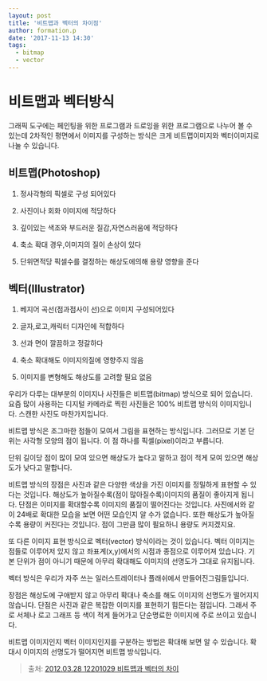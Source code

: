 ```yaml
---
layout: post
title: '비트맵과 벡터의 차이점'
author: formation.p
date: '2017-11-13 14:30'
tags:
  - bitmap
  - vector
---
```


# 비트맵과 벡터방식

그래픽 도구에는 페인팅을 위한 프로그램과 드로잉을 위한 프로그램으로 나누어 볼 수 있는데
2차적인 평면에서 이미지를 구성하는 방식은 크게 비트맵이미지와 벡터이미지로 나눌 수 있습니다.

## 비트맵(Photoshop)

1. 정사각형의 픽셀로 구성 되어있다

2. 사진이나 회화 이미지에 적당하다

3. 깊이있는 색조와 부드러운 질감,자연스러움에 적당하다

4. 축소 확대 경우,이미지의 질이 손상이 있다

5. 단위면적당 픽셀수를 결정하는 해상도에의해 용량 영향을 준다

## 벡터(Illustrator)

1. 베지어 곡선(점과점사이 선)으로 이미지 구성되어있다

2. 글자,로고,캐릭터 디자인에 적합하다

3. 선과 면이 깔끔하고 정갈하다

4. 축소 확대해도 이미지의질에 영향주지 않음

5. 이미지를 변형해도 해상도를 고려할 필요 없음

우리가 다루는 대부분의 이미지나 사진들은 비트맵(bitmap) 방식으로 되어 있습니다.
요즘 많이 사용하는 디지털 카메라로 찍힌 사진들은 100% 비트맵 방식의 이미지입니다.
스캔한 사진도 마찬가지입니다.

비트맵 방식은 조그마한 점들이 모여서 그림을 표현하는 방식입니다.
그러므로 기본 단위는 사각형 모양의 점이 됩니다. 이 점 하나를 픽셀(pixel)이라고 부릅니다.

단위 길이당 점이 많이 모여 있으면 해상도가 높다고 말하고 점이 적게 모여 있으면 해상도가 낮다고 말합니다.

비트맵 방식의 장점은 사진과 같은 다양한 색상을 가진 이미지를 정밀하게 표현할
수 있다는 것입니다. 해상도가 높아질수록(점이 많아질수록)이미지의 품질이 좋아지게 됩니다.
단점은 이미지를 확대할수록 이미지의 품질이 떨어진다는 것입니다.
사진에서와 같이 24배로 확대한 모습을 보면 어떤 모습인지
알 수가 없습니다. 또한 해상도가 높아질수록 용량이 커진다는 것입니다.
점이 그만큼 많이 필요하니 용량도 커지겠지요.

또 다른 이미지 표현 방식으로 벡터(vector) 방식이라는 것이 있습니다.
벡터 이미지는 점들로 이루어저 있지 않고 좌표계(x,y)에서의 시점과 종점으로
이루어져 있습니다. 기본 단위가 점이 아니기 때문에 아무리 확대해도
이미지의 선명도가 그대로 유지됩니다.

벡터 방식은 우리가 자주 쓰는 일러스트레이터나 플래쉬에서 만들어진그림들입니다.

장점은 해상도에 구애받지 않고 아무리 확대나 축소를 해도 이미지의 선명도가 떨어지지 않습니다.
단점은 사진과 같은 복잡한 이미지를 표현하기 힘든다는 점입니다.
그래서 주로 서체나 로고 그래프 등 색이 적게 들어가고 단순명료한
이미지에 주로 쓰이고 있습니다.

비트맵 이미지인지 벡터 이미지인지를 구분하는 방법은 확대해 보면 알 수 있습니다.
확대시 이미지의 선명도가 떨어지면 비트맵 방식입니다.


> 출처: [2012.03.28 12201029 비트맵과 벡터의 차이](http://cafe.daum.net/uvgotdream/Lpea/60)
